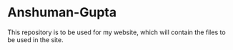 Anshuman-Gupta
==============

This repository is to be used for my website, which will contain the files to be used in the site.
